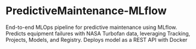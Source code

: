 # PredictiveMaintenance-MLflow
End-to-end MLOps pipeline for predictive maintenance using MLflow. Predicts equipment failures with NASA Turbofan data, leveraging Tracking, Projects, Models, and Registry. Deploys model as a REST API with Docker

